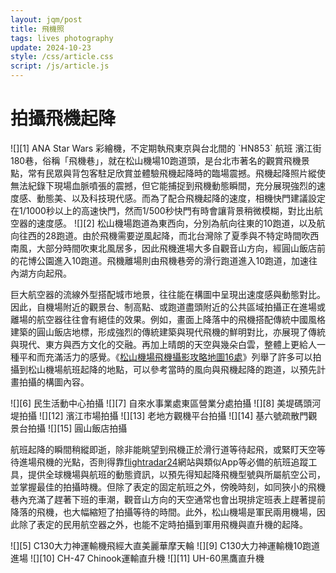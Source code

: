 ```yaml
---
layout: jqm/post
title: 飛機照
tags: lives photography
update: 2024-10-23
style: /css/article.css
script: /js/article.js
---
```

# 拍攝飛機起降

<span class="gallery float-left">
    ![][1]
    ANA Star Wars 彩繪機，不定期執飛東京與台北間的 `HN853` 航班
</span>
濱江街180巷，俗稱「飛機巷」，就在松山機場10跑道頭，是台北市著名的觀賞飛機景點，常有民眾與背包客駐足欣賞並體驗飛機起降時的臨場震撼。飛機起降照片縱使無法紀錄下現場血脈噴張的震撼，但它能捕捉到飛機動態瞬間，充分展現強烈的速度感、動態美、以及科技現代感。而為了配合飛機起降的速度，相機快門建議設定在1/1000秒以上的高速快門，然而1/500秒快門有時會讓背景稍微模糊，對比出航空器的速度感。

<span class="gallery float-right">
    ![][2]
</span>
松山機場跑道為東西向，分別為航向往東的10跑道，以及航向往西的28跑道。由於飛機需要逆風起降，而北台灣除了夏季與不特定時間吹西南風，大部分時間吹東北風居多，因此飛機進場大多自觀音山方向，經圓山飯店前的花博公園進入10跑道。飛機離場則由飛機巷旁的滑行跑道進入10跑道，加速往內湖方向起飛。

巨大航空器的流線外型搭配城市地景，往往能在構圖中呈現出速度感與動態對比。因此，自機場附近的觀景台、制高點、或跑道盡頭附近的公共區域拍攝正在進場或離場的航空器往往會有絕佳的效果。例如，畫面上降落中的飛機搭配傳統中國風格建築的圓山飯店地標，形成強烈的傳統建築與現代飛機的鮮明對比，亦展現了傳統與現代、東方與西方文化的交融。再加上晴朗的天空與幾朵白雲，整體上更給人一種平和而充滿活力的感覺。《[松山機場飛機攝影攻略地圖16處][4]》列舉了許多可以拍攝到松山機場航班起降的地點，可以參考當時的風向與飛機起降的跑道，以預先計畫拍攝的構圖內容。

<span class="gallery">
    ![][6]
    民生活動中心拍攝
    ![][7]
    自來水事業處東區營業分處拍攝
    ![][8]
    美堤碼頭河堤拍攝
    ![][12]
    濱江市場拍攝
    ![][13]
    老地方觀機平台拍攝
    ![][14]
    基六號疏散門觀景台拍攝
    ![][15]
    圓山飯店拍攝
</span>

航班起降的瞬間稍縱即逝，除非能眺望到飛機正於滑行道等待起飛，或緊盯天空等待進場飛機的光點，否則得靠[flightradar24][3]網站與類似App等必備的航班追蹤工具，提供全球機場與航班的動態資訊，以預先得知起降飛機型號與所屬航空公司，並掌握最佳的拍攝時機。但除了表定的固定航班之外，傍晚時刻，如同狹小的飛機巷內充滿了趕著下班的車潮，觀音山方向的天空通常也會出現排定班表上趕著提前降落的飛機，也大幅縮短了拍攝等待的時間。此外，松山機場是軍民兩用機場，因此除了表定的民用航空器之外，也能不定時拍攝到軍用飛機與直升機的起降。

<span class="gallery">
    ![][5]
    C130大力神運輸機飛經大直美麗華摩天輪
    ![][9]
    C130大力神運輸機10跑道進場
    ![][10]
    CH-47 Chinook運輸直升機
    ![][11]
    UH-60黑鷹直升機
</span>

[1]: https://www.newspeople.com.tw/wp-content/uploads/20160416225724_84-752x440.jpg "Star Wars彩繪機"
[2]: https://icrvb3jy.xinmedia.com/solomo/article/D/F/8/DF8BD8AF-E226-2F48-1443-E9ABA84ACC06.jpg "松山機場跑道圖與拍攝飛機熱點"
[3]: https://www.flightradar24.com/ "Live Flight Tracker"
[4]: https://photoexp.com.tw/topics/3422/tsaairport/ "松山機場飛機攝影攻略地圖16處"
[5]: https://lh3.googleusercontent.com/pw/AP1GczPPh8blJpVAzXWMcD0TkwBIPb9vdKfj6A4ey5KCQURqlulSNth1aMcvFKcIPP4Dm2_0im7-5ncLZtRJDz0C1mmAX2so9FRTI6eptHVfxoXnfZOZN9_emb-JXa12YNQyT2l57X6M2ZO1K97YDs9yiITt=w1636-h923-s-no-gm "C130大力神運輸機"
[6]: https://lh3.googleusercontent.com/pw/AP1GczN8uubu9sBRUtTcGeLVbgBjjxuQJf2uUoGRfPJXol3QDTqUdtcom9fbKwQegMc0DB07J2T4URgc16eXvCTTZJhk2U4Abz4r9JcDJ9Xol1xvSyaVsR0WVAfI_-EuP6HdM5jPpHGkWzM947xLX-qGNyLh=w1638-h923-s-no-gm "易斯達航空Boeing 737"
[7]: https://lh3.googleusercontent.com/pw/AP1GczNJSGo2ZUl4lJQHDiWLzUa1uxC3U-pbR__6AWZzb5fEXOIx_rupIxblaAuyJPUs3wOMxX1kgMGslx1BtouE-eQuQvUQjiQkHf7oMs2dqd7bWgkEW-x5u34s5xhn9YmoWkudZF0HIe4Jx44oeR0M5UXK=w1634-h923-s-no-gm "日亞航B787-9"
[8]: https://lh3.googleusercontent.com/pw/AP1GczOAYyeWV0aED5Dn3Wpk7NeNFGG-y-5-pq8ScyX-894dD_v1p1qFFbXNV6fD7-_orxeLB6ymbVrhb-cr7-wIseBN-jXRR-7XaP9nUdFcRmUgyD4cRc0=w2400 "立榮航空A321"
[9]: https://lh3.googleusercontent.com/pw/AP1GczNsDm8MM0_19op3MQgC_repKS2TnCxR8ck3RkynzLMGF0X313ND4kmLphcEtl0G4iLYSMQnSyWgqHUI9MLetPkc4F72cYP4sg4F6kaed4BCKm49mRhBh24WGkrvPEpI9t25XL3QzzwJrrROlJw_6pLe=w1631-h923-s-no-gm "C130大力神運輸機"
[10]: https://lh3.googleusercontent.com/pw/AP1GczPSNmYpG0Ipg-FTRXmMLUpW6hCr6QCxrNhwn-KBahD4Q-sdRBut_nDahwlFPzEbikuSFLfi2YhRSd3KhoLtizp-Qj_vnyWa_834aStyH7hCcnMjFtL6Rnu_Z-gThSteoSX0zVgcJ8ML02hgvdYY6Neb=w1631-h923-s-no-gm "CH-47 Chinook運輸直升機"
[11]: https://lh3.googleusercontent.com/pw/AP1GczNwGzv1mNr9hESUCp6bUUfsYe-MiDSqwnRTP8mygQGuZcfnk6UI81454N0IitLoVPsL2TmlTSjwwBmzsklYJWQVv5e8Q4Om337kDwpkGS4f2hDeHMQ6t_vobYHmPrqbQF5S_-hJ-gMUFWSszLY-jBP1=w1634-h923-s-no-gm "UH-60黑鷹直升機"
[12]: https://lh3.googleusercontent.com/pw/AP1GczN7YjpSmj78se36XlMGfzyAjvVGbIB97xThtIuDVs41cR8xZgoNcJUrS769vKgM5dJfQk5BH8EeatxbUyn4tG72ksIuiQCQtl8ihv2PtG-NW9lBMwsS1CG5fgfzsUgnc1x6z5Kq39ILc0AXNsT1Dg5a=w1470-h833-s-no-gm "立榮航空A321"
[13]: https://lh3.googleusercontent.com/pw/AP1GczPSNq0hxp5-6IER3ikOYXzKS9dei8a4HEwdCdtXUlIluMNrbsFnKSVJY8feuQ4wC1R82jcfz6kjbbAcqbLKFDMZAL7Eoygnow6QJAN7BoYkeqWiawXeN3f5HIrYlgl8YoJQgsO40n4MG0Cb1xIqsTt7=w1636-h923-s-no-gm "中華航空A333"
[14]: https://lh3.googleusercontent.com/pw/AP1GczOXjzBLDsCdfgO-UP9uSq9YQZyji4YYZRYhREImtMUvTFV5kjFfQUZcQ8gzFc6ozz27A9O2BAtscigJARPpwLjVo0Ms-Ou4UyrwCNsXjhoMCy5ccRZo969CGPw8wrjjylVJYyYpr6YqXlXSFyX-3dlh=w1629-h923-s-no-gm "中國國際航空A333"
[15]: https://lh3.googleusercontent.com/pw/AP1GczM6UcdCKzAbyWw3vwl1Fk3H4PpEAXWEsoVzgDCzVCbvKChmP0ufkQlHiemevbKZ0ylvzt4y1AQeTa9Kyv_9VD2RikISXbqe4lt6K-K3ECLLyo7oekJGnw_aH_1mA4O2CMLQWQp0hCEROqNXHtfW2UXo=w1435-h923-s-no-gm "中國東方航空A330-300"
